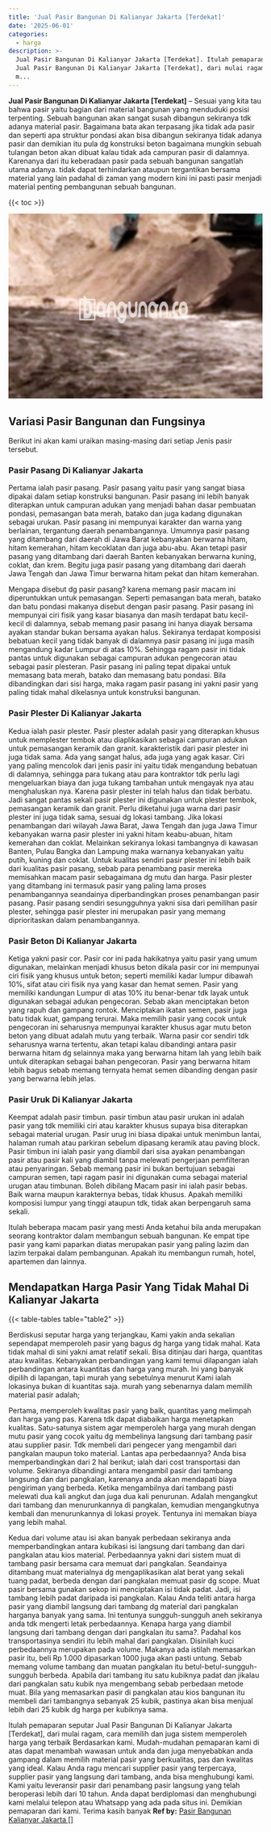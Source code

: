 ```yaml
---
title: 'Jual Pasir Bangunan Di Kalianyar Jakarta [Terdekat]'
date: '2025-06-01'
categories:
  - harga
description: >-
  Jual Pasir Bangunan Di Kalianyar Jakarta [Terdekat]. Itulah pemaparan seputar
  Jual Pasir Bangunan Di Kalianyar Jakarta [Terdekat], dari mulai ragam, cara
  m...
---
```


**Jual Pasir Bangunan Di Kalianyar Jakarta \[Terdekat\]** – Sesuai yang kita tau bahwa pasir yaitu bagian dari material bangunan yang menduduki posisi terpenting. Sebuah bangunan akan sangat susah dibangun sekiranya tdk adanya material pasir. Bagaimana bata akan terpasang jika tidak ada pasir dan seperti apa struktur pondasi akan bisa dibangun sekiranya tidak adanya pasir dan demikian itu pula dg konstruksi beton bagaimana mungkin sebuah tulangan beton akan dibuat kalau tidak ada campuran pasir di dalamnya. Karenanya dari itu keberadaan pasir pada sebuah bangunan sangatlah utama adanya. tidak dapat terhindarkan ataupun tergantikan bersama material yang lain padahal di zaman yang modern kini ini pasti pasir menjadi material penting pembangunan sebuah bangunan.

{{< toc >}}

![Jual Pasir Bangunan Di Kalianyar Jakarta [Terdekat]](/images/jual-pasir-bangunan-10.png)

## Variasi Pasir Bangunan dan Fungsinya

Berikut ini akan kami uraikan masing-masing dari setiap Jenis pasir tersebut.

### Pasir Pasang Di Kalianyar Jakarta

Pertama ialah pasir pasang. Pasir pasang yaitu pasir yang sangat biasa dipakai dalam setiap konstruksi bangunan. Pasir pasang ini lebih banyak diterapkan untuk campuran adukan yang menjadi bahan dasar pembuatan pondasi, pemasangan bata merah, batako dan juga kadang digunakan sebagai urukan. Pasir pasang ini mempunyai karakter dan warna yang berlainan, tergantung daerah penambangannya. Umumnya pasir pasang yang ditambang dari daerah di Jawa Barat kebanyakan berwarna hitam, hitam kemerahan, hitam kecoklatan dan juga abu-abu. Akan tetapi pasir pasang yang ditambang dari daerah Banten kebanyakan berwarna kuning, coklat, dan krem. Begitu juga pasir pasang yang ditambang dari daerah Jawa Tengah dan Jawa Timur berwarna hitam pekat dan hitam kemerahan.

Mengapa disebut dg pasir pasang? karena memang pasir macam ini diperuntukkan untuk pemasangan. Seperti pemasangan bata merah, batako dan batu pondasi makanya disebut dengan pasir pasang. Pasir pasang ini mempunyai ciri fisik yang kasar biasanya dan masih terdapat batu kecil-kecil di dalamnya, sebab memang pasir pasang ini hanya diayak bersama ayakan standar bukan bersama ayakan halus. Sekiranya terdapat komposisi bebatuan kecil yang tidak banyak di dalamnya pasir pasang ini juga masih mengandung kadar Lumpur di atas 10%. Sehingga ragam pasir ini tidak pantas untuk digunakan sebagai campuran adukan pengecoran atau sebagai pasir plesteran. Pasir pasang ini paling tepat dipakai untuk memasang bata merah, batako dan memasang batu pondasi. Bila dibandingkan dari sisi harga, maka ragam pasir pasang ini yakni pasir yang paling tidak mahal dikelasnya untuk konstruksi bangunan.

### Pasir Plester Di Kalianyar Jakarta

Kedua ialah pasir plester. Pasir plester adalah pasir yang diterapkan khusus untuk memplester tembok atau diaplikasikan sebagai campuran adukan untuk pemasangan keramik dan granit. karakteristik dari pasir plester ini juga tidak sama. Ada yang sangat halus, ada juga yang agak kasar. Ciri yang paling mencolok dari jenis pasir ini yaitu tidak mengandung bebatuan di dalamnya, sehingga para tukang atau para kontraktor tdk perlu lagi mengeluarkan biaya dan juga tukang tambahan untuk mengayak nya atau menghaluskan nya. Karena pasir plester ini telah halus dan tidak berbatu. Jadi sangat pantas sekali pasir plester ini digunakan untuk plester tembok, pemasangan keramik dan granit. Perlu diketahui juga warna dari pasir plester ini juga tidak sama, sesuai dg lokasi tambang. Jika lokasi penambangan dari wilayah Jawa Barat, Jawa Tengah dan juga Jawa Timur kebanyakan warna pasir plester ini yakni hitam keabu-abuan, hitam kemerahan dan coklat. Melainkan sekiranya lokasi tambangnya di kawasan Banten, Pulau Bangka dan Lampung maka warnanya kebanyakan yaitu putih, kuning dan coklat. Untuk kualitas sendiri pasir plester ini lebih baik dari kualitas pasir pasang, sebab para penambang pasir mereka memisahkan macam pasir sebagaimana dg mutu dan harga. Pasir plester yang ditambang ini termasuk pasir yang paling lama proses penambangannya seandainya diperbandingkan proses penambangan pasir pasang. Pasir pasang sendiri sesungguhnya yakni sisa dari pemilihan pasir plester, sehingga pasir plester ini merupakan pasir yang memang diprioritaskan dalam penambangannya.

### Pasir Beton Di Kalianyar Jakarta

Ketiga yakni pasir cor. Pasir cor ini pada hakikatnya yaitu pasir yang umum digunakan, melainkan menjadi khusus beton dikala pasir cor ini mempunyai ciri fisik yang khusus untuk beton; seperti memiliki kadar lumpur dibawah 10%, sifat atau ciri fisik nya yang kasar dan hemat semen. Pasir yang memiliki kandungan Lumpur di atas 10% itu benar-benar tdk layak untuk digunakan sebagai adukan pengecoran. Sebab akan menciptakan beton yang rapuh dan gampang rontok. Menciptakan ikatan semen, pasir juga batu tidak kuat, gampang terurai. Maka memilih pasir yang cocok untuk pengecoran ini seharusnya mempunyai karakter khusus agar mutu beton beton yang dibuat adalah mutu yang terbaik. Warna pasir cor sendiri tdk seharusnya warna tertentu, akan tetapi kalau dibandingi antara pasir berwarna hitam dg selainnya maka yang berwarna hitam lah yang lebih baik untuk diterapkan sebagai bahan pengecoran. Pasir yang berwarna hitam lebih bagus sebab memang ternyata hemat semen dibanding dengan pasir yang berwarna lebih jelas.

### Pasir Uruk Di Kalianyar Jakarta

Keempat adalah pasir timbun. pasir timbun atau pasir urukan ini adalah pasir yang tdk memiliki ciri atau karakter khusus supaya bisa diterapkan sebagai material urugan. Pasir urug ini biasa dipakai untuk menimbun lantai, halaman rumah atau parkiran sebelum dipasang keramik atau paving block. Pasir timbun ini ialah pasir yang diambil dari sisa ayakan penambangan pasir atau pasir kali yang diambil tanpa melewati pengerjaan pemfilteran atau penyaringan. Sebab memang pasir ini bukan bertujuan sebagai campuran semen, tapi ragam pasir ini digunakan cuma sebagai material urugan atau timbunan. Boleh dibilang Macam pasir ini ialah pasir bebas. Baik warna maupun karakternya bebas, tidak khusus. Apakah memiliki komposisi lumpur yang tinggi ataupun tdk, tidak akan berpengaruh sama sekali.

Itulah beberapa macam pasir yang mesti Anda ketahui bila anda merupakan seorang kontraktor dalam membangun sebuah bangunan. Ke empat tipe pasir yang kami paparkan diatas merupakan pasir yang paling lazim dan lazim terpakai dalam pembangunan. Apakah itu membangun rumah, hotel, apartemen dan lainnya.

## Mendapatkan Harga Pasir Yang Tidak Mahal Di Kalianyar Jakarta

{{< table-tables table="table2" >}}

Berdiskusi seputar harga yang terjangkau, Kami yakin anda sekalian sependapat memperoleh pasir yang bagus dg harga yang tidak mahal. Kata tidak mahal di sini yakni amat relatif sekali. Bisa ditinjau dari harga, quantitas atau kwalitas. Kebanyakan perbandingan yang kami temui dilapangan ialah perbandingan antara kuantitas dan harga yang murah. Ini yang banyak dipilih di lapangan, tapi murah yang sebetulnya menurut Kami ialah lokasinya bukan di kuantitas saja. murah yang sebenarnya dalam memilih material pasir adalah;

Pertama, memperoleh kwalitas pasir yang baik, quantitas yang melimpah dan harga yang pas. Karena tdk dapat diabaikan harga menetapkan kualitas. Satu-satunya sistem agar memperoleh harga yang murah dengan mutu pasir yang cocok yaitu dg membelinya langsung dari tambang pasir atau supplier pasir. Tdk membeli dari pengecer yang mengambil dari pangkalan maupun toko material. Lantas apa perbedaannya? Anda bisa memperbandingkan dari 2 hal berikut; ialah dari cost transportasi dan volume. Sekiranya dibandingi antara mengambil pasir dari tambang langsung dan dari pangkalan, karenanya anda akan mendapati biaya pengiriman yang berbeda. Ketika mengambilnya dari tambang pasti melewati dua kali angkut dan juga dua kali penurunan. Adalah mengangkut dari tambang dan menurunkannya di pangkalan, kemudian mengangkutnya kembali dan menurunkannya di lokasi proyek. Tentunya ini memakan biaya yang lebih mahal.

Kedua dari volume atau isi akan banyak perbedaan sekiranya anda memperbandingkan antara kubikasi isi langsung dari tambang dan dari pangkalan atau kios material. Perbedaannya yakni dari sistem muat di tambang pasir bersama cara memuat dari pangkalan. Seandainya ditambang muat materialnya dg mengaplikasikan alat berat yang sekali tuang padat, berbeda dengan dari pangkalan memuat pasir dg scope. Muat pasir bersama gunakan sekop ini menciptakan isi tidak padat. Jadi, isi tambang lebih padat daripada isi pangkalan. Kalau Anda teliti antara harga pasir yang diambil langsung dari tambang dg material dari pangkalan harganya banyak yang sama. Ini tentunya sungguh-sungguh aneh sekiranya anda tdk mengerti letak perbedaannya. Kenapa harga yang diambil langsung dari tambang dengan dari pangkalan itu sama?. Padahal kos transportasinya sendiri itu lebih mahal dari pangkalan. Disinilah kuci perbedaannya merupakan pada volume. Makanya ada istilah memasarkan pasir itu, beli Rp 1.000 dipasarkan 1000 juga akan pasti untung. Sebab memang volume tambang dan muatan pangkalan itu betul-betul-sungguh-sungguh berbeda. Apabila dari tambang itu satu kubiknya padat dan jikalau dari pangkalan satu kubik nya mengembang sebab perbedaan metode muat. Bila yang memasarkan pasir di pangkalan atau kios bangunan itu membeli dari tambangnya sebanyak 25 kubik, pastinya akan bisa menjual lebih dari 25 kubik dg harga per kubiknya sama.

Itulah pemaparan seputar Jual Pasir Bangunan Di Kalianyar Jakarta \[Terdekat\], dari mulai ragam, cara memilih dan juga sistem memperoleh harga yang terbaik Berdasarkan kami. Mudah-mudahan pemaparan kami di atas dapat menambah wawasan untuk anda dan juga menyebabkan anda gampang dalam memilih material pasir yang berkualitas, pas dan kwalitas yang ideal. Kalau Anda ragu mencari supplier pasir yang terpercaya, supplier pasir yang langsung dari tambang, anda bisa menghubungi kami. Kami yaitu leveransir pasir dari penambang pasir langsung yang telah beroperasi lebih dari 10 tahun. Anda dapat berdiplomasi dan menghubungi kami melalui telepon atau Whatsapp yang ada pada situs ini. Demikian pemaparan dari kami. Terima kasih banyak
**Ref by:** [Pasir Bangunan Kalianyar Jakarta []](https://id.wikipedia.org/wiki/Pasir)
